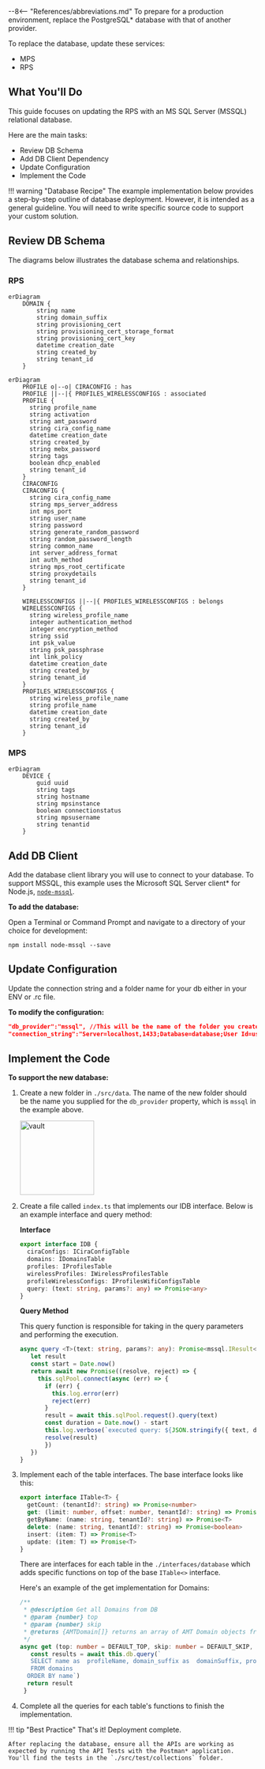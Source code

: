 --8<-- "References/abbreviations.md"
To prepare for a production environment, replace the PostgreSQL* database with that of another provider. 

To replace the database, update these services:

- MPS
- RPS 

## What You'll Do
This guide focuses on updating the RPS with an MS SQL Server (MSSQL) relational database. 

Here are the main tasks:

- Review DB Schema
- Add DB Client Dependency
- Update Configuration
- Implement the Code

!!! warning "Database Recipe"
    The example implementation below provides a step-by-step outline of database deployment. However, it is intended as a general guideline. You will need to write specific source code to support your custom solution. 

## Review DB Schema
The diagrams below illustrates the database schema and relationships. 

### RPS
  ```mermaid
  erDiagram
      DOMAIN {
          string name
          string domain_suffix
          string provisioning_cert
          string provisioning_cert_storage_format
          string provisioning_cert_key
          datetime creation_date
          string created_by
          string tenant_id
      }
  ```
  ``` mermaid 
  erDiagram
      PROFILE o|--o| CIRACONFIG : has
      PROFILE ||--|{ PROFILES_WIRELESSCONFIGS : associated
      PROFILE {
        string profile_name
        string activation
        string amt_password
        string cira_config_name
        datetime creation_date
        string created_by
        string mebx_password
        string tags
        boolean dhcp_enabled
        string tenant_id
      }
      CIRACONFIG 
      CIRACONFIG {
        string cira_config_name
        string mps_server_address
        int mps_port
        string user_name
        string password
        string generate_random_password
        string random_password_length
        string common_name
        int server_address_format
        int auth_method
        string mps_root_certificate
        string proxydetails
        string tenant_id
      }

      WIRELESSCONFIGS ||--|{ PROFILES_WIRELESSCONFIGS : belongs
      WIRELESSCONFIGS {
        string wireless_profile_name 
        integer authentication_method 
        integer encryption_method 
        string ssid 
        int psk_value 
        string psk_passphrase 
        int link_policy 
        datetime creation_date 
        string created_by 
        string tenant_id 
      }
      PROFILES_WIRELESSCONFIGS {
        string wireless_profile_name
        string profile_name
        datetime creation_date
        string created_by
        string tenant_id
      }
  ```
### MPS
  ```mermaid
  erDiagram
      DEVICE {
          guid uuid
          string tags
          string hostname
          string mpsinstance
          boolean connectionstatus
          string mpsusername
          string tenantid
      }
  ```

## Add DB Client
Add the database client library you will use to connect to your database. To support MSSQL, this example uses the Microsoft SQL Server client* for Node.js, [`node-mssql`](https://www.npmjs.com/package/mssql).

**To add the database:**

Open a Terminal or Command Prompt and navigate to a directory of your choice for development:

```
npm install node-mssql --save
```

## Update Configuration

Update the connection string and a folder name for your db either in your ENV or .rc file.

**To modify the configuration:**

``` json
"db_provider":"mssql", //This will be the name of the folder you create in the next section.
"connection_string":"Server=localhost,1433;Database=database;User Id=username;Password=password;Encrypt=true'",
```

## Implement the Code

**To support the new database:**

1. Create a new folder in `./src/data`. The name of the new folder should be the name you supplied for the `db_provider` property, which is `mssql` in the example above.

    <img src="./../../assets/images/DbFolder.png" alt="vault" style="width:150px;"/>

2. Create a file called `index.ts` that implements our IDB interface. Below is an example interface and query method:

     **Interface**

     ``` typescript
     export interface IDB {
       ciraConfigs: ICiraConfigTable
       domains: IDomainsTable
       profiles: IProfilesTable
       wirelessProfiles: IWirelessProfilesTable
       profileWirelessConfigs: IProfilesWifiConfigsTable
       query: (text: string, params?: any) => Promise<any>
     }
     ```

     **Query Method**

     This query function is responsible for taking in the query parameters and performing the execution.

     ``` typescript
     async query <T>(text: string, params?: any): Promise<mssql.IResult<T>> {
        let result
        const start = Date.now()
        return await new Promise((resolve, reject) => {
          this.sqlPool.connect(async (err) => {
            if (err) {
              this.log.error(err)
              reject(err)
            }
            result = await this.sqlPool.request().query(text)
            const duration = Date.now() - start
            this.log.verbose(`executed query: ${JSON.stringify({ text, duration, rows: result.recordset.length })}`)
            resolve(result)
            })
        })
     }
     ```

3. Implement each of the table interfaces. The base interface looks like this: 
    ``` typescript
    export interface ITable<T> {
      getCount: (tenantId?: string) => Promise<number>
      get: (limit: number, offset: number, tenantId?: string) => Promise<T[]>
      getByName: (name: string, tenantId?: string) => Promise<T>
      delete: (name: string, tenantId?: string) => Promise<boolean>
      insert: (item: T) => Promise<T>
      update: (item: T) => Promise<T>
    }
    ```
    There are interfaces for each table in the `./interfaces/database` which adds specific functions on top of the base `ITable<>` interface.
    
    Here's an example of the get implementation for Domains:

    ``` typescript
    /**
     * @description Get all Domains from DB
     * @param {number} top
     * @param {number} skip
     * @returns {AMTDomain[]} returns an array of AMT Domain objects from DB
     */
    async get (top: number = DEFAULT_TOP, skip: number = DEFAULT_SKIP, tenantId: string = ''): Promise<AMTDomain[]> {
       const results = await this.db.query(`
       SELECT name as  profileName, domain_suffix as  domainSuffix, provisioning_cert as  provisioningCert, provisioning_cert_storage_format as  provisioningCertStorageFormat, provisioning_cert_key as  provisioningCertPassword, tenant_id tenantId
       FROM domains 
      ORDER BY name`)
      return result
     }

    ```

  4. Complete all the queries for each table's functions to finish the implementation.

!!! tip "Best Practice"
    That's it! Deployment complete.

    After replacing the database, ensure all the APIs are working as expected by running the API Tests with the Postman* application. You'll find the tests in the `./src/test/collections` folder.
